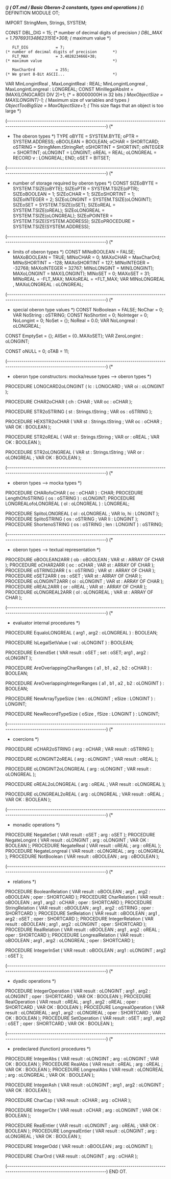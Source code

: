 (********************************************************************************************************************************)
(*** OT.md / Basic Oberon-2 constants, types and operations                                                                   ***)
(********************************************************************************************************************************)
DEFINITION MODULE OT;

IMPORT StringMem, Strings, SYSTEM;

CONST  DBL_DIG            = 15;                                                  (* number of decimal digits of precision       *)
       DBL_MAX            = 1.7976931348623151E+308;                             (* maximum value                               *)

       FLT_DIG            = 7;                                                   (* number of decimal digits of precision       *)
       FLT_MAX            = 3.402823466E+38;                                     (* maximum value                               *)

       MaxCharOrd         = 255;                                                 (* We grant 8-Bit ASCII...                     *)
VAR    MinLongintReal     ,
       MaxLongintReal     : REAL;
       MinLongintLongreal ,
       MaxLongintLongreal : LONGREAL;
CONST  MinIllegalAbsInt   = (MAX(LONGCARD) DIV 2)+1;                             (* = 80000000H in 32 bits                      *)
       MaxObjectSize      = MAX(LONGINT)-1;                                      (* Maximum size of variables and types         *)
       ObjectTooBigSize   = MaxObjectSize+1;                                     (* This size flags that an object is too large *)

(*------------------------------------------------------------------------------------------------------------------------------*)
(*
 *  The oberon types
 *)
TYPE   oBYTE              = SYSTEM.BYTE;
       oPTR               = SYSTEM.ADDRESS;
       oBOOLEAN           = BOOLEAN;
       oCHAR              = SHORTCARD;
       oSTRING            = StringMem.tStringRef;
       oSHORTINT          = SHORTINT;
       oINTEGER           = SHORTINT;
       oLONGINT           = LONGINT;
       oREAL              = REAL;
       oLONGREAL          = RECORD v : LONGREAL; END;
       oSET               = BITSET;

(*------------------------------------------------------------------------------------------------------------------------------*)
(*
 *  number of storage required by oberon types
 *)
CONST  SIZEoBYTE          = SYSTEM.TSIZE(oBYTE);
       SIZEoPTR           = SYSTEM.TSIZE(oPTR);
       SIZEoBOOLEAN       = 1;
       SIZEoCHAR          = 1;
       SIZEoSHORTINT      = 1;
       SIZEoINTEGER       = 2;
       SIZEoLONGINT       = SYSTEM.TSIZE(oLONGINT);
       SIZEoSET           = SYSTEM.TSIZE(oSET);
       SIZEoREAL          = SYSTEM.TSIZE(oREAL);
       SIZEoLONGREAL      = SYSTEM.TSIZE(oLONGREAL);
       SIZEoPOINTER       = SYSTEM.TSIZE(SYSTEM.ADDRESS);
       SIZEoPROCEDURE     = SYSTEM.TSIZE(SYSTEM.ADDRESS);

(*------------------------------------------------------------------------------------------------------------------------------*)
(*
 *  limits of oberon types
 *)
CONST  MINoBOOLEAN        = FALSE;
       MAXoBOOLEAN        = TRUE;
       MINoCHAR           = 0;
       MAXoCHAR           = MaxCharOrd;
       MINoSHORTINT       = -128;
       MAXoSHORTINT       =  127;
       MINoINTEGER        = -32768;
       MAXoINTEGER        =  32767;
       MINoLONGINT        = MIN(LONGINT);
       MAXoLONGINT        = MAX(LONGINT);
       MINoSET            = 0;
       MAXoSET            = 31;
       MINoREAL           = -FLT_MAX;
       MAXoREAL           = +FLT_MAX;
VAR    MINoLONGREAL       ,
       MAXoLONGREAL       : oLONGREAL;

(*------------------------------------------------------------------------------------------------------------------------------*)
(*
 *  special oberon type values
 *)
CONST  NoBoolean          = FALSE;
       NoChar             = 0;
VAR    NoString           : oSTRING;
CONST  NoShortint         = 0;
       NoInteger          = 0;
       NoLongint          = 0;
       NoSet              = {};
       NoReal             = 0.0;
VAR    NoLongreal         : oLONGREAL;

CONST  EmptySet           = {};
       AllSet             = {0..MAXoSET};
VAR    ZeroLongint        : oLONGINT;

CONST  oNULL              = 0;
       oTAB               = 11;

(*------------------------------------------------------------------------------------------------------------------------------*)
(*
 *  oberon type constructors: mocka/reuse types --> oberon types
 *)

PROCEDURE LONGCARD2oLONGINT           (     lc     : LONGCARD        ;
                                        VAR oi     : oLONGINT        );

PROCEDURE CHAR2oCHAR                  (     ch     : CHAR            ;
                                        VAR oc     : oCHAR           );

PROCEDURE STR2oSTRING                 (     st     : Strings.tString ;
                                        VAR os     : oSTRING         );

PROCEDURE HEXSTR2oCHAR                ( VAR st     : Strings.tString ;
                                        VAR oc     : oCHAR           ;
                                        VAR OK     : BOOLEAN         );

PROCEDURE STR2oREAL                   ( VAR st     : Strings.tString ;
                                        VAR or     : oREAL           ;
                                        VAR OK     : BOOLEAN         );

PROCEDURE STR2oLONGREAL               ( VAR st     : Strings.tString ;
                                        VAR or     : oLONGREAL       ;
                                        VAR OK     : BOOLEAN         );

(*------------------------------------------------------------------------------------------------------------------------------*)
(*
 *  oberon types --> mocka types
 *)

PROCEDURE CHARofoCHAR                 (     oc     : oCHAR           ) : CHAR;
PROCEDURE LengthOfoSTRING             (     os     : oSTRING         ) : oLONGINT;
PROCEDURE LONGREALofoLONGREAL         (     ol     : oLONGREAL       ) : LONGREAL;

PROCEDURE SplitoLONGREAL              (     ol     : oLONGREAL       ;
                                        VAR lo, hi : LONGINT         ); 
PROCEDURE SplitoSTRING                (     os     : oSTRING         ;
                                        VAR li     : LONGINT         ); 
PROCEDURE ShortenoSTRING              (     os     : oSTRING         ;
                                            len    : LONGINT         ) : oSTRING;

(*------------------------------------------------------------------------------------------------------------------------------*)
(*
 *  oberon types --> textual representation
 *)

PROCEDURE oBOOLEAN2ARR                (     ob     : oBOOLEAN        ;
                                        VAR st     : ARRAY OF CHAR   );
PROCEDURE oCHAR2ARR                   (     oc     : oCHAR           ;
                                        VAR st     : ARRAY OF CHAR   );
PROCEDURE oSTRING2ARR                 (     s      : oSTRING         ;
                                        VAR st     : ARRAY OF CHAR   );
PROCEDURE oSET2ARR                    (     os     : oSET            ;
                                        VAR st     : ARRAY OF CHAR   );
PROCEDURE oLONGINT2ARR                (     oi     : oLONGINT        ;
                                        VAR st     : ARRAY OF CHAR   );
PROCEDURE oREAL2ARR                   (     or     : oREAL           ;
                                        VAR st     : ARRAY OF CHAR   );
PROCEDURE oLONGREAL2ARR               (     ol     : oLONGREAL       ;
                                        VAR st     : ARRAY OF CHAR   );

(*------------------------------------------------------------------------------------------------------------------------------*)
(*
 *  evaluator internal procedures
 *)

PROCEDURE EqualoLONGREAL              (     arg1   ,
                                            arg2   : oLONGREAL        ) : BOOLEAN;

PROCEDURE IsLegalSetValue             (     val    : oLONGINT         ) : BOOLEAN;

PROCEDURE ExtendSet                   ( VAR result : oSET             ;
                                            set    : oSET;
                                            arg1   ,
                                            arg2   : oLONGINT         );

PROCEDURE AreOverlappingCharRanges    (     a1     ,
                                            b1     ,
                                            a2     ,
                                            b2     : oCHAR            ) : BOOLEAN;

PROCEDURE AreOverlappingIntegerRanges (     a1     ,
                                            b1     ,
                                            a2     ,
                                            b2     : oLONGINT         ) : BOOLEAN;

PROCEDURE NewArrayTypeSize            (     len    : oLONGINT         ;
                                            eSize  : LONGINT          ) : LONGINT;

PROCEDURE NewRecordTypeSize           (     oSize  ,
                                            fSize  : LONGINT          ) : LONGINT;

(*------------------------------------------------------------------------------------------------------------------------------*)
(*
 *  coercions
 *)

PROCEDURE oCHAR2oSTRING               (     arg    : oCHAR            ;
                                        VAR result : oSTRING          );

PROCEDURE oLONGINT2oREAL              (     arg    : oLONGINT         ;
                                        VAR result : oREAL            );

PROCEDURE oLONGINT2oLONGREAL          (     arg    : oLONGINT         ;
                                        VAR result : oLONGREAL        );

PROCEDURE oREAL2oLONGREAL             (     arg    : oREAL            ;
                                        VAR result : oLONGREAL        );

PROCEDURE oLONGREAL2oREAL             (     arg    : oLONGREAL        ;
                                        VAR result : oREAL            ;
                                        VAR OK     : BOOLEAN          );

(*------------------------------------------------------------------------------------------------------------------------------*)
(*
 *  monadic operations
 *)

PROCEDURE NegateSet                   ( VAR result : oSET             ;
                                            arg    : oSET             );
PROCEDURE NegateLongint               ( VAR result : oLONGINT         ;
                                            arg    : oLONGINT         ;
                                        VAR OK     : BOOLEAN          );
PROCEDURE NegateReal                  ( VAR result : oREAL            ;
                                            arg    : oREAL            );
PROCEDURE NegateLongreal              ( VAR result : oLONGREAL        ;
                                            arg    : oLONGREAL        );
PROCEDURE NotBoolean                  ( VAR result : oBOOLEAN         ;
                                            arg    : oBOOLEAN         );

(*------------------------------------------------------------------------------------------------------------------------------*)
(*
 *  relations
 *)

PROCEDURE BooleanRelation             ( VAR result : oBOOLEAN         ;
                                            arg1   ,
                                            arg2   : oBOOLEAN         ;
                                            oper   : SHORTCARD        );
PROCEDURE CharRelation                ( VAR result : oBOOLEAN         ;
                                            arg1   ,
                                            arg2   : oCHAR            ;
                                            oper   : SHORTCARD        );
PROCEDURE StringRelation              ( VAR result : oBOOLEAN         ;
                                            arg1   ,
                                            arg2   : oSTRING          ;
                                            oper   : SHORTCARD        );
PROCEDURE SetRelation                 ( VAR result : oBOOLEAN         ;
                                            arg1   ,
                                            arg2   : oSET             ;
                                            oper   : SHORTCARD        );
PROCEDURE IntegerRelation             ( VAR result : oBOOLEAN         ;
                                            arg1   ,
                                            arg2   : oLONGINT         ;
                                            oper   : SHORTCARD        );
PROCEDURE RealRelation                ( VAR result : oBOOLEAN         ;
                                            arg1   ,
                                            arg2   : oREAL            ;
                                            oper   : SHORTCARD        );
PROCEDURE LongrealRelation            ( VAR result : oBOOLEAN         ;
                                            arg1   ,
                                            arg2   : oLONGREAL        ;
                                            oper   : SHORTCARD        );

PROCEDURE IntegerInSet                ( VAR result : oBOOLEAN         ;
                                            arg1   : oLONGINT         ;
                                            arg2   : oSET             );

(*------------------------------------------------------------------------------------------------------------------------------*)
(*
 *  dyadic operations
 *)

PROCEDURE IntegerOperation            ( VAR result : oLONGINT         ;
                                            arg1   ,
                                            arg2   : oLONGINT         ;
                                            oper   : SHORTCARD        ;
                                        VAR OK     : BOOLEAN          );
PROCEDURE RealOperation               ( VAR result : oREAL            ;
                                            arg1   ,
                                            arg2   : oREAL            ;
                                            oper   : SHORTCARD        ;
                                        VAR OK     : BOOLEAN          );
PROCEDURE LongrealOperation           ( VAR result : oLONGREAL        ;
                                            arg1   ,
                                            arg2   : oLONGREAL        ;
                                            oper   : SHORTCARD        ;
                                        VAR OK     : BOOLEAN          );
PROCEDURE SetOperation                ( VAR result : oSET             ;
                                            arg1   ,
                                            arg2   : oSET             ;
                                            oper   : SHORTCARD        ;
                                        VAR OK     : BOOLEAN          );

(*------------------------------------------------------------------------------------------------------------------------------*)
(*
 *  predeclared (function) procedures
 *)

PROCEDURE IntegerAbs                  ( VAR result : oLONGINT         ;
                                            arg    : oLONGINT         ;
                                        VAR OK     : BOOLEAN          );
PROCEDURE RealAbs                     ( VAR result : oREAL            ;
                                            arg    : oREAL            ;
                                        VAR OK     : BOOLEAN          );
PROCEDURE LongrealAbs                 ( VAR result : oLONGREAL        ;
                                            arg    : oLONGREAL        ;
                                        VAR OK     : BOOLEAN          );

PROCEDURE IntegerAsh                  ( VAR result : oLONGINT         ;
                                            arg1   ,
                                            arg2   : oLONGINT         ;
                                        VAR OK     : BOOLEAN          );

PROCEDURE CharCap                     ( VAR result : oCHAR            ;
                                            arg    : oCHAR            );

PROCEDURE IntegerChr                  ( VAR result : oCHAR            ;
                                            arg    : oLONGINT         ;
                                        VAR OK     : BOOLEAN          );

PROCEDURE RealEntier                  ( VAR result : oLONGINT         ;
                                            arg    : oREAL            ;
                                        VAR OK     : BOOLEAN          );
PROCEDURE LongrealEntier              ( VAR result : oLONGINT         ;
                                            arg    : oLONGREAL        ;
                                        VAR OK     : BOOLEAN          );

PROCEDURE IntegerOdd                  ( VAR result : oBOOLEAN         ;
                                            arg    : oLONGINT         );

PROCEDURE CharOrd                     ( VAR result : oLONGINT         ;
                                            arg    : oCHAR            );

(*------------------------------------------------------------------------------------------------------------------------------*)
END OT.

